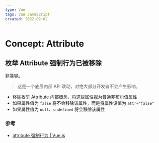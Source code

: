 ```yaml
---
type: Vue
tags: Vue JavaScript
created: 2022-02-02
---
```


# Concept: Attribute

## 枚举 Attribute 强制行为已被移除

非兼容。

> 这是一个底层内部 API 改动，对绝大部分开发者不会产生影响。

- 移除枚举 Attribute 内部概念，将这些属性视为普通非布尔值属性
- 如果属性值为 `false` 将不会移除该属性，而是将属性设值为 `attr="false"`
- 如果属性值为 `null`、`undefined` 将会移除该属性

### 参考

- [attribute 强制行为 | Vue.js](https://v3.cn.vuejs.org/guide/migration/attribute-coercion.html#%E5%B0%86-false-%E5%BC%BA%E5%88%B6%E8%BD%AC%E6%8D%A2%E4%B8%BA-false-%E8%80%8C%E4%B8%8D%E6%98%AF%E7%A7%BB%E9%99%A4-attribute)
